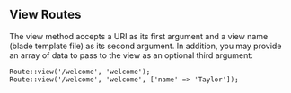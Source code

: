 ## View Routes

The view method accepts a URI as its first argument and a view name (blade template file) as its second argument. In addition, you may provide an
array of data to pass to the view as an optional third argument:
```
Route::view('/welcome', 'welcome');
Route::view('/welcome', 'welcome', ['name' => 'Taylor']);
```
